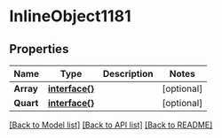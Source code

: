 # InlineObject1181

## Properties

Name | Type | Description | Notes
------------ | ------------- | ------------- | -------------
**Array** | [**interface{}**](.md) |  | [optional] 
**Quart** | [**interface{}**](.md) |  | [optional] 

[[Back to Model list]](../README.md#documentation-for-models) [[Back to API list]](../README.md#documentation-for-api-endpoints) [[Back to README]](../README.md)


